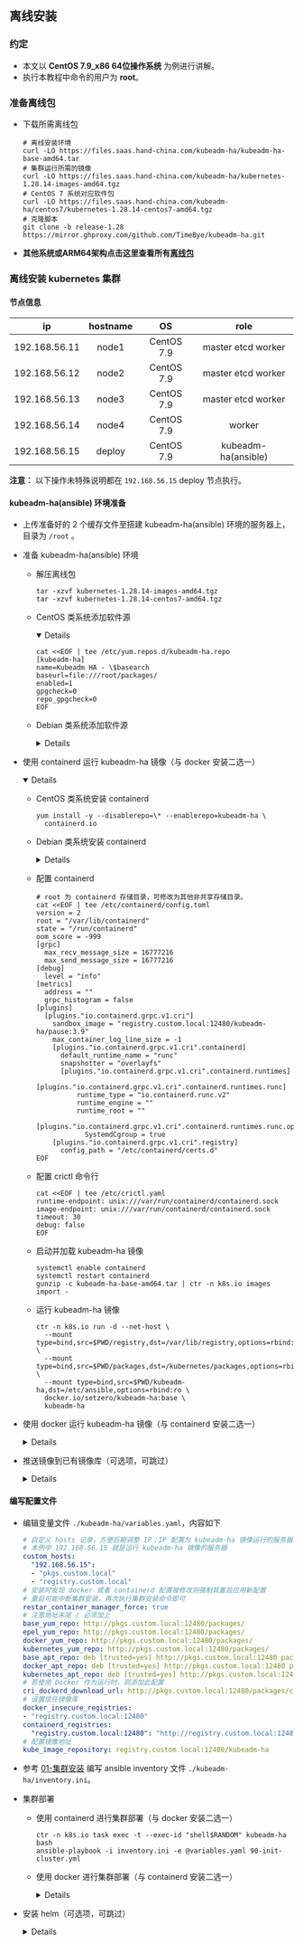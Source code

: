 ## 离线安装

### 约定

- 本文以 **CentOS 7.9_x86 64位操作系统** 为例进行讲解。
- 执行本教程中命令的用户为 **root**。

### 准备离线包

- 下载所需离线包
  ```
  # 离线安装环境
  curl -LO https://files.saas.hand-china.com/kubeadm-ha/kubeadm-ha-base-amd64.tar
  # 集群运行所需的镜像
  curl -LO https://files.saas.hand-china.com/kubeadm-ha/kubernetes-1.28.14-images-amd64.tgz
  # CentOS 7 系统对应软件包
  curl -LO https://files.saas.hand-china.com/kubeadm-ha/centos7/kubernetes-1.28.14-centos7-amd64.tgz
  # 克隆脚本
  git clone -b release-1.28 https://mirror.ghproxy.com/github.com/TimeBye/kubeadm-ha.git
  ```

- **其他系统或ARM64架构点击这里查看所有[离线包](https://files.saas.hand-china.com/minio/kubeadm-ha/)**

### 离线安装 kubernetes 集群

#### 节点信息

|    **ip**     | **hostname** |   **OS**   |      **role**       |
| :-----------: | :----------: | :--------: | :-----------------: |
| 192.168.56.11 |    node1     | CentOS 7.9 | master etcd worker  |
| 192.168.56.12 |    node2     | CentOS 7.9 | master etcd worker  |
| 192.168.56.13 |    node3     | CentOS 7.9 | master etcd worker  |
| 192.168.56.14 |    node4     | CentOS 7.9 |       worker        |
| 192.168.56.15 |    deploy    | CentOS 7.9 | kubeadm-ha(ansible) |

**注意：** 以下操作未特殊说明都在 `192.168.56.15` deploy 节点执行。

#### kubeadm-ha(ansible) 环境准备

- 上传准备好的 2 个缓存文件至搭建 kubeadm-ha(ansible) 环境的服务器上，目录为 `/root` 。

- 准备 kubeadm-ha(ansible) 环境
  - 解压离线包
    ```shell
    tar -xzvf kubernetes-1.28.14-images-amd64.tgz
    tar -xzvf kubernetes-1.28.14-centos7-amd64.tgz
    ```
  - CentOS 类系统添加软件源
  
    <details open>

    ```
    cat <<EOF | tee /etc/yum.repos.d/kubeadm-ha.repo
    [kubeadm-ha]
    name=Kubeadm HA - \$basearch
    baseurl=file:///root/packages/
    enabled=1
    gpgcheck=0
    repo_gpgcheck=0
    EOF
    ```
    </details>

  - Debian 类系统添加软件源
    <details>

    ```
    echo "deb [trusted=yes] file:///root/ packages/" | tee /etc/apt/sources.list.d/kubeadm-ha.list
    ```
    </details>

- 使用 containerd 运行 kubeadm-ha 镜像（与 docker 安装二选一）
  <details open>

  - CentOS 类系统安装 containerd
    ```
    yum install -y --disablerepo=\* --enablerepo=kubeadm-ha \
      containerd.io
    ```

  - Debian 类系统安装 containerd
    <details>

    ```
    apt-get update
    apt-get install -y containerd.io
    ```
    </details>

  - 配置 containerd
    ```
    # root 为 containerd 存储目录，可修改为其他非共享存储目录。
    cat <<EOF | tee /etc/containerd/config.toml
    version = 2
    root = "/var/lib/containerd"
    state = "/run/containerd"
    oom_score = -999
    [grpc]
      max_recv_message_size = 16777216
      max_send_message_size = 16777216
    [debug]
      level = "info"
    [metrics]
      address = ""
      grpc_histogram = false
    [plugins]
      [plugins."io.containerd.grpc.v1.cri"]
        sandbox_image = "registry.custom.local:12480/kubeadm-ha/pause:3.9"
        max_container_log_line_size = -1
        [plugins."io.containerd.grpc.v1.cri".containerd]
          default_runtime_name = "runc"
          snapshotter = "overlayfs"
          [plugins."io.containerd.grpc.v1.cri".containerd.runtimes]
            [plugins."io.containerd.grpc.v1.cri".containerd.runtimes.runc]
              runtime_type = "io.containerd.runc.v2"
              runtime_engine = ""
              runtime_root = ""
              [plugins."io.containerd.grpc.v1.cri".containerd.runtimes.runc.options]
                SystemdCgroup = true
        [plugins."io.containerd.grpc.v1.cri".registry]
          config_path = "/etc/containerd/certs.d"
    EOF
  - 配置 crictl 命令行
    ```
    cat <<EOF | tee /etc/crictl.yaml
    runtime-endpoint: unix:///var/run/containerd/containerd.sock
    image-endpoint: unix:///var/run/containerd/containerd.sock
    timeout: 30
    debug: false
    EOF
    ```
  - 启动并加载 kubeadm-ha 镜像
    ```
    systemctl enable containerd
    systemctl restart containerd
    gunzip -c kubeadm-ha-base-amd64.tar | ctr -n k8s.io images import -
    ```
  - 运行 kubeadm-ha 镜像
    ```
    ctr -n k8s.io run -d --net-host \
      --mount type=bind,src=$PWD/registry,dst=/var/lib/registry,options=rbind:ro \
      --mount type=bind,src=$PWD/packages,dst=/kubernetes/packages,options=rbind:ro \
      --mount type=bind,src=$PWD/kubeadm-ha,dst=/etc/ansible,options=rbind:ro \
      docker.io/setzero/kubeadm-ha:base \
      kubeadm-ha
    ```
  </details>

- 使用 docker 运行 kubeadm-ha 镜像（与 containerd 安装二选一）
  <details>

  - CentOS 类系统安装 docker
    <details open>

    ```
    yum install -y --disablerepo=\* --enablerepo=kubeadm-ha \
      docker-ce \
      docker-ce-cli \
      containerd.io
    ```
    </details>

  - Debian 类系统安装 docker
    <details>

    ```
    apt-get update
    apt-get install -y \
      docker-ce \
      docker-ce-cli \
      containerd.io
    ```
    </details>

  - 配置 docker
    ```
    mkdir -p /etc/docker
    # data-root 为 docker 存储目录，可修改为其他非共享存储目录。
    cat <<EOF | tee /etc/docker/daemon.json
    {
      "insecure-registries": ["registry.custom.local:12480"],
      "exec-opts": ["native.cgroupdriver=systemd"],
      "log-driver": "json-file",
      "log-opts": {
        "max-size": "100m"
      },
      "data-root": "/var/lib/docker",
      "storage-driver": "overlay2",
      "storage-opts": [
        "overlay2.override_kernel_check=true"
      ]
    }
    EOF
    ```

  - 启动并加载 kubeadm-ha 镜像
    ```
    systemctl enable docker
    systemctl restart docker
    docker load -i kubeadm-ha-base-amd64.tar
    ```

  - 运行 kubeadm-ha 镜像
    ```shell
    docker run -d --restart=always --name kubeadm-ha \
      -p 12480:12480 \
      -v $PWD/registry:/var/lib/registry \
      -v $PWD/packages:/kubernetes/packages \
      -v $PWD/kubeadm-ha:/etc/ansible \
      setzero/kubeadm-ha:base
    ```
  </details>

- 推送镜像到已有镜像库（可选项，可跳过）
    <details>

    - 如果你不知道这一步可以干什么，请立即跳过
      ```bash
      # 命令格式：sync-images 镜像库地址 镜像库用户名 镜像库用户密码
      
      # containerd 示例
      ctr -n k8s.io task exec -t --exec-id "shell$RANDOM" kubeadm-ha bash
      sync-images harbor.custom.io/kubeadm-ha admin Harbor12345
      
      # docker 示例
      docker exec -it kubeadm-ha bash
      sync-images harbor.custom.io/kubeadm-ha admin Harbor12345
      ```
    </details>

#### 编写配置文件

- 编辑变量文件 `./kubeadm-ha/variables.yaml`，内容如下
  ```yaml
  # 自定义 hosts 记录，方便后期调整 IP；IP 配置为 kubeadm-ha 镜像运行的服务器的 IP
  # 本例中 192.168.56.15 就是运行 kubeadm-ha 镜像的服务器
  custom_hosts: 
    "192.168.56.15": 
    - "pkgs.custom.local"
    - "registry.custom.local"
  # 安装时发现 docker 或者 containerd 配置被修改则强制其重启应用新配置
  # 重启可能中断集群安装，再次执行集群安装命令即可
  restar_container_manager_force: true
  # 注意地址末尾 / 必须加上
  base_yum_repo: http://pkgs.custom.local:12480/packages/
  epel_yum_repo: http://pkgs.custom.local:12480/packages/
  docker_yum_repo: http://pkgs.custom.local:12480/packages/
  kubernetes_yum_repo: http://pkgs.custom.local:12480/packages/
  base_apt_repo: deb [trusted=yes] http://pkgs.custom.local:12480 packages/
  docker_apt_repo: deb [trusted=yes] http://pkgs.custom.local:12480 packages/
  kubernetes_apt_repo: deb [trusted=yes] http://pkgs.custom.local:12480 packages/
  # 若使用 Docker 作为运行时，则添加此配置
  cri_dockerd_download_url: http://pkgs.custom.local:12480/packages/cri-dockerd.tgz
  # 设置信任镜像库
  docker_insecure_registries:
  - "registry.custom.local:12480"
  containerd_registries:
    "registry.custom.local:12480": "http://registry.custom.local:12480"
  # 配置镜像地址
  kube_image_repository: registry.custom.local:12480/kubeadm-ha
  ```

- 参考 [01-集群安装](./01-集群安装.md#集群规划) 编写 ansible inventory 文件 `./kubeadm-ha/inventory.ini`。

- 集群部署
  - 使用 containerd 进行集群部署（与 docker 安装二选一）
    ```
    ctr -n k8s.io task exec -t --exec-id "shell$RANDOM" kubeadm-ha bash
    ansible-playbook -i inventory.ini -e @variables.yaml 90-init-cluster.yml
    ```

  - 使用 docker 进行集群部署（与 containerd 安装二选一）
    <details>
    
    ```
    docker exec -it kubeadm-ha bash
    ansible-playbook -i inventory.ini -e @variables.yaml 90-init-cluster.yml
    ```
    </details>


- 安装 helm（可选项，可跳过）
  <details>
  
  **注意：** 以下操作未特殊说明都在 `192.168.56.11` 第一台 master 节点执行。
  
  - 下载helm客户端
  
      ```bash
      curl -sO http://pkgs.custom.local:12480/packages/helm.tar.gz
      ```
  
  - 解压压缩包（以linux-amd64为例）
  
      ```bash
      tar -zxvf helm.tar.gz
      ```
  
  - 将文件移动到PATH目录中（以linux-amd64为例）
  
      ```bash
      sudo mv linux-amd64/helm /usr/bin/helm
      ```
  
  - 执行命令，出现以下信息即部署成功。
      
      ```console
      $ helm version
      version.BuildInfo{Version:"v3.12.3", GitCommit:"3a31588ad33fe3b89af5a2a54ee1d25bfe6eaa5e",   GitTreeState:"clean", GoVersion:"go1.20.7"}
      ```
  </details>